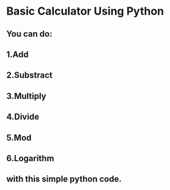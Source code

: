 # Basic Calculator Using Python
You can do:
---
1.Add 
---
2.Substract
---
3.Multiply
---
4.Divide
---
5.Mod
---
6.Logarithm
---
with this simple python code.
---
